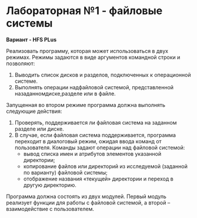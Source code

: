 # Лабораторная №1 - файловые системы
**Вариант - HFS PLus**

Реализовать программу, которая может использоваться в двух режимах. Режимы задаются в виде аргументов командной строки и позволяют:
1. Выводить список дисков и разделов, подключенных к операционной системе.
2. Выполнять операции надфайловой системой, представленной назаданномдиске,разделе или в файле.

Запущенная во втором режиме программа должна выполнять следующие действия:
1. Проверять, поддерживается ли файловая система на заданном разделе или диске. 
2. В случае, если файловая система поддерживается, программа переходит в диалоговый режим, ожидая ввода команд от пользователя. Команды задают операции над файловой системой:
    - вывод списка имен и атрибутов элементов указанной директории;
    - копирование  файлов  или  директорий из исследуемой (заданной по  варианту) файловой системы;
    - отображение названия «текущей» директории и переход в другую директорию.
    
Программа должна состоять из двух модулей. Первый модуль реализует функции для работы с файловой системой, а второй – взаимодействие с пользователем.